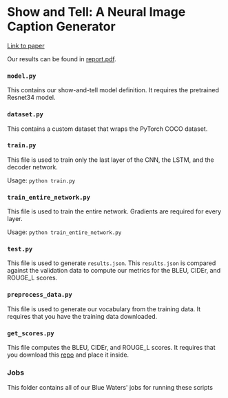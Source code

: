 # Show and Tell: A Neural Image Caption Generator

[Link to paper](https://arxiv.org/pdf/1411.4555.pdf)

Our results can be found in [report.pdf](report.pdf).

### `model.py`
This contains our show-and-tell model definition. It requires the pretrained Resnet34 model.

### `dataset.py`
This contains a custom dataset that wraps the PyTorch COCO dataset.

### `train.py`
This file is used to train only the last layer of the CNN, the LSTM, and the decoder network.

Usage: `python train.py`

### `train_entire_network.py`
This file is used to train the entire network. Gradients are required for every layer.

Usage: `python train_entire_network.py`

### `test.py`
This file is used to generate `results.json`. This `results.json` is compared against the validation data to compute our metrics for the BLEU, CIDEr, and ROUGE_L scores.

### `preprocess_data.py`
This file is used to generate our vocabulary from the training data. It requires that you have the training data downloaded.

### `get_scores.py`
This file computes the BLEU, CIDEr, and ROUGE_L scores. It requires that you download this [repo](https://github.com/tylin/coco-caption) and place it inside.

### Jobs
This folder contains all of our Blue Waters' jobs for running these scripts
